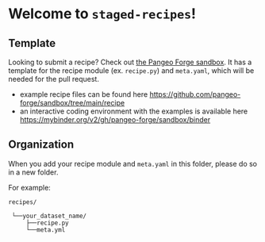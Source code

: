 # Welcome to `staged-recipes`!

## Template
Looking to submit a recipe? Check out [the Pangeo Forge sandbox](https://github.com/pangeo-forge/sandbox). It has a template for the recipe module (ex. `recipe.py`) and `meta.yaml`, which will be needed for the pull request.
* example recipe files can be found here https://github.com/pangeo-forge/sandbox/tree/main/recipe
* an interactive coding environment with the examples is available here https://mybinder.org/v2/gh/pangeo-forge/sandbox/binder

## Organization
When you add your recipe module and `meta.yaml` in this folder, please do so in a new folder.

For example:
```
recipes/
 
 └──your_dataset_name/
     ├──recipe.py
     └──meta.yml
```
